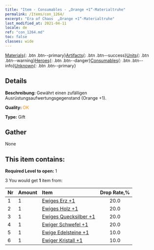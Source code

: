 ```yaml
---
title: "Item - Consumables - „Orange +1“-Materialtruhe"
permalink: /Items/con_1264/
excerpt: "Era of Chaos  „Orange +1“-Materialtruhe"
last_modified_at: 2021-04-11
locale: de
ref: "con_1264.md"
toc: false
classes: wide
---
```

 [Materials](/de/Items/){: .btn .btn--primary}[Artifacts](/de/Items/Artifacts/){: .btn .btn--success}[Units](/de/Items/Units/){: .btn .btn--warning}[Heroes](/de/Items/Heroes/){: .btn .btn--danger}[Consumables](/de/Items/Consumables/){: .btn .btn--info}[Unknown](/de/Items/Unknown/){: .btn .btn--primary}

## Details
 **Beschreibung:** Gewährt einen zufälligen Ausrüstungsaufwertungsgegenstand (Orange +1).

 **Quality:** <span style="color: #FF8C00">OK</span>

 **Type:** Gift

## Gather

  None

## This item contains:

 **Required Level to open:** 1

 3 You would get **1** item  from:

  | Nr | Amount |     Item    | Drop Rate,% |
  |:---|:-------|:------------|:---------:|
  | 1 | 1 | [Ewiges Erz +1](/de/Items/mat_68/) | 20.0 | 
  | 2 | 1 | [Ewiges Holz +1](/de/Items/mat_69/) | 20.0 | 
  | 3 | 1 | [Ewiges Quecksilber +1](/de/Items/mat_70/) | 20.0 | 
  | 4 | 1 | [Ewiger Schwefel +1](/de/Items/mat_71/) | 20.0 | 
  | 5 | 1 | [Ewige Edelsteine +1](/de/Items/mat_72/) | 10.0 | 
  | 6 | 1 | [Ewiger Kristall +1](/de/Items/mat_73/) | 10.0 | 
